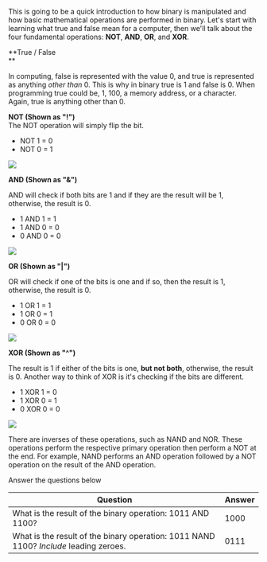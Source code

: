 This is going to be a quick introduction to how binary is manipulated and how basic mathematical operations are performed in binary. Let's start with learning what true and false mean for a computer, then we'll talk about the four fundamental operations: **NOT**, **AND**, **OR**, and **XOR**.

**True / False  
**

In computing, false is represented with the value 0, and true is represented as anything _other than_ 0. This is why in binary true is 1 and false is 0. When programming true could be, 1, 100, a memory address, or a character. Again, true is anything other than 0.

**NOT (Shown as "!")**  
The NOT operation will simply flip the bit.

- NOT 1 = 0
- NOT 0 = 1

![](https://raw.githubusercontent.com/0xZ0F/Z0FCourse_ReverseEngineering/master/Chapter%202%20-%20BinaryBasics/%5Bignore%5D/BONot.png)

**AND (Shown as "&")**  

AND will check if both bits are 1 and if they are the result will be 1, otherwise, the result is 0.

- 1 AND 1 = 1
- 1 AND 0 = 0
- 0 AND 0 = 0

![](https://raw.githubusercontent.com/0xZ0F/Z0FCourse_ReverseEngineering/master/Chapter%202%20-%20BinaryBasics/%5Bignore%5D/BOAnd.png)

**OR (Shown as "|")**  

OR will check if one of the bits is one and if so, then the result is 1, otherwise, the result is 0.

- 1 OR 1 = 1
- 1 OR 0 = 1
- 0 OR 0 = 0

![](https://raw.githubusercontent.com/0xZ0F/Z0FCourse_ReverseEngineering/master/Chapter%202%20-%20BinaryBasics/%5Bignore%5D/BOOr.png)

**XOR (Shown as "^")**  

The result is 1 if either of the bits is one, **but not both**, otherwise, the result is 0. Another way to think of XOR is it's checking if the bits are different.  

- 1 XOR 1 = 0
- 1 XOR 0 = 1
- 0 XOR 0 = 0

![](https://raw.githubusercontent.com/0xZ0F/Z0FCourse_ReverseEngineering/master/Chapter%202%20-%20BinaryBasics/%5Bignore%5D/BOXor.png)

  

There are inverses of these operations, such as NAND and NOR. These operations perform the respective primary operation then perform a NOT at the end. For example, NAND performs an AND operation followed by a NOT operation on the result of the AND operation.  

Answer the questions below

| Question                                                                              | Answer |
| ------------------------------------------------------------------------------------- | ------ |
| What is the result of the binary operation: 1011 AND 1100?                            | 1000   |
| What is the result of the binary operation: 1011 NAND 1100? _Include_ leading zeroes. | 0111   |
